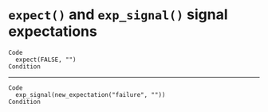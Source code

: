 # `expect()` and `exp_signal()` signal expectations

    Code
      expect(FALSE, "")
    Condition

---

    Code
      exp_signal(new_expectation("failure", ""))
    Condition

